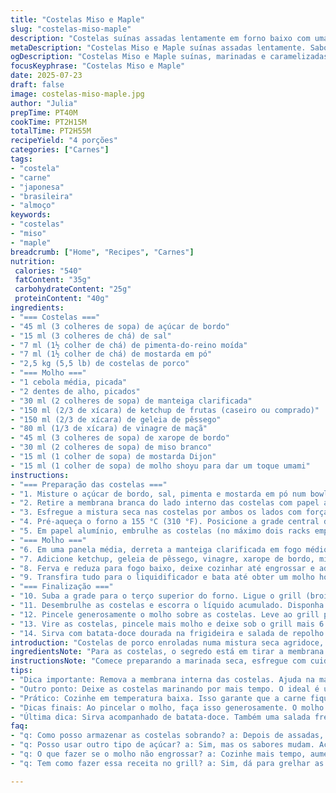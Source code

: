 ```yaml
---
title: "Costelas Miso e Maple"
slug: "costelas-miso-maple"
description: "Costelas suínas assadas lentamente em forno baixo com uma marinada seca de açúcar de maple, sal, pimenta e mostarda em pó. Cobertas por um molho caramelizado feito com ketchup de frutas, geleia de maçã, vinagre de maçã, xarope de bordo, miso e mostarda Dijon. Finalização sob o grill para formar crosta dourada. Requer tempo de marinada e cozimento para a carne ficar macia e suculenta. Sem lactose, sem glúten, sem ovos. Um prato principal típico para encontros familiares ou almoços de fim de semana."
metaDescription: "Costelas Miso e Maple suínas assadas lentamente. Sabor exótico, crosta dourada e toque de miso. Ideal para almoços em família."
ogDescription: "Costelas Miso e Maple suínas, marinadas e caramelizadas. Uma receita que mistura Brasil e Japão. Sabor único para momentos especiais."
focusKeyphrase: "Costelas Miso e Maple"
date: 2025-07-23
draft: false
image: costelas-miso-maple.jpg
author: "Julia"
prepTime: PT40M
cookTime: PT2H15M
totalTime: PT2H55M
recipeYield: "4 porções"
categories: ["Carnes"]
tags:
- "costela"
- "carne"
- "japonesa"
- "brasileira"
- "almoço"
keywords:
- "costelas"
- "miso"
- "maple"
breadcrumb: ["Home", "Recipes", "Carnes"]
nutrition: 
 calories: "540"
 fatContent: "35g"
 carbohydrateContent: "25g"
 proteinContent: "40g"
ingredients:
- "=== Costelas ==="
- "45 ml (3 colheres de sopa) de açúcar de bordo"
- "15 ml (3 colheres de chá) de sal"
- "7 ml (1½ colher de chá) de pimenta-do-reino moída"
- "7 ml (1½ colher de chá) de mostarda em pó"
- "2,5 kg (5,5 lb) de costelas de porco"
- "=== Molho ==="
- "1 cebola média, picada"
- "2 dentes de alho, picados"
- "30 ml (2 colheres de sopa) de manteiga clarificada"
- "150 ml (2/3 de xícara) de ketchup de frutas (caseiro ou comprado)"
- "150 ml (2/3 de xícara) de geleia de pêssego"
- "80 ml (1/3 de xícara) de vinagre de maçã"
- "45 ml (3 colheres de sopa) de xarope de bordo"
- "30 ml (2 colheres de sopa) de miso branco"
- "15 ml (1 colher de sopa) de mostarda Dijon"
- "15 ml (1 colher de sopa) de molho shoyu para dar um toque umami"
instructions:
- "=== Preparação das costelas ==="
- "1. Misture o açúcar de bordo, sal, pimenta e mostarda em pó num bowl. "
- "2. Retire a membrana branca do lado interno das costelas com papel absorvente para melhor penetração da marinada."
- "3. Esfregue a mistura seca nas costelas por ambos os lados com força. Cubra e deixe na geladeira por pelo menos 1h30, pode ser até de um dia para o outro."
- "4. Pré-aqueça o forno a 155 °C (310 °F). Posicione a grade central do forno."
- "5. Em papel alumínio, embrulhe as costelas (no máximo dois racks empilhados), coloque numa assadeira e asse por volta de 2h a 2h10 até a carne estar macia e quase soltando do osso."
- "=== Molho ==="
- "6. Em uma panela média, derreta a manteiga clarificada em fogo médio. Refogue a cebola e o alho até ficarem macios e translúcidos, cerca de 7 minutos."
- "7. Adicione ketchup, geleia de pêssego, vinagre, xarope de bordo, miso, mostarda Dijon e shoyu."
- "8. Ferva e reduza para fogo baixo, deixe cozinhar até engrossar e adquirir textura encorpada, cerca de 12 minutos. Mexa ocasionalmente para não queimar."
- "9. Transfira tudo para o liquidificador e bata até obter um molho homogêneo e liso. Reserve."
- "=== Finalização ==="
- "10. Suba a grade para o terço superior do forno. Ligue o grill (broil). Prepare uma assadeira forrada com papel alumínio."
- "11. Desembrulhe as costelas e escorra o líquido acumulado. Disponha as costelas na assadeira com a parte da carne virada pra cima."
- "12. Pincele generosamente o molho sobre as costelas. Leve ao grill por 6 minutos."
- "13. Vire as costelas, pincele mais molho e deixe sob o grill mais 6 minutos até caramelizar e formar crosta brilhante e dourada."
- "14. Sirva com batata-doce dourada na frigideira e salada de repolho roxo com vinagre de maçã para contrastar sabores e texturas."
introduction: "Costelas de porco enroladas numa mistura seca agridoce, lentamente assadas até a carne quase derreter. O toque de miso japonês com maple syrup cria uma combinação exótica e profunda. Molho agridoce, espesso, para pincelar no final, caramelizando a superfície até aquela crostinha brilhante. Leva um tempinho pra preparar, vale a pena. A receita mistura técnicas que são comuns nas cozinhas brasileiras com sabores japoneses e canadenses, resultado inesperado. Almoço de domingo, chopp gelado na mesa, conversa rolando solta. Serve em família ou com amigos que curtem experimentar temperos diferentes. Quebra a rotina. Satisfaz quem gosta de cozinhar devagar e comer com calma."
ingredientsNote: "Para as costelas, o segredo está em tirar a membrana interna para que o tempero penetre melhor e a carne fique macia. A marinada seca funciona como um dry rub, com açúcar que ajuda na caramelização e sal para temperar. O miso branco deve ser suave, para não dominar o sabor. O xarope de bordo pode ser substituído por mel de flor de laranjeira para um toque mais cítrico e brasileiro, se faltar maple. A geleia de pêssego funciona bem por ser menos doce que geleias comuns, evita exagero. Vinagre de maçã traz acidez natural, sem pesar. O molho Shoyu é uma adaptação para reforçar umami e intensificar o sabor original, traz mesma propriedade que molho de ostra poderia dar."
instructionsNote: "Comece preparando a marinada seca, esfregue com cuidado e retire a membrana da costela primeiro, assim a mistura impregna melhor. A costela deve ficar pelo menos 1 hora marinado na geladeira, mas de preferência deixe durante a noite para mais sabor. Cozinhe em temperatura baixa por pelo menos 2 horas para deixar a carne macia. Faça o molho enquanto as costelas estão no forno, refogue cebola e alho na manteiga clarificada para sabor mais limpo, depois adicione os ingredientes líquidos e cozinhe até engrossar. Bata no liquidificador para tirar pedaços e deixar homogêneo. Na hora da finalização, pincele bem o molho e forme a crosta sob o grill. Vire e repita, tendo cuidado para não queimar. Sirva imediatamente. Acompanhe com batata-doce assada ou grelhada e salada fresca para cortar gordura. Não pule a etapa do papel alumínio, ajuda a cozinhar sem ressecar. Cozinhar com calma faz diferença enorme no resultado final."
tips:
- "Dica importante: Remova a membrana interna das costelas. Ajuda na marinada penetrar. Melhora a maciez da carne. Faça isso com cuidado. Use papel absorvente. Depois esfregue a mistura de temperos com força. Não deixe nada de fora."
- "Outro ponto: Deixe as costelas marinando por mais tempo. O ideal é uma noite na geladeira. Começam a absorver todos os sabores. Enquanto isso, prepare o molho. Refogar a cebola e alho na manteiga clarificada faz toda diferença."
- "Prático: Cozinhe em temperatura baixa. Isso garante que a carne fique macia. O ideal são duas horas. Verifique frequentemente. A carne quase soltando do osso é o objetivo. Não pule usar papel alumínio. Ajuda a preservar a umidade."
- "Dicas finais: Ao pincelar o molho, faça isso generosamente. O molho carameliza e forma uma crosta. Fique de olho quando estiver no grill. O tempo exato pode variar. Sempre vire as costelas para dourar ambos os lados."
- "Última dica: Sirva acompanhado de batata-doce. Também uma salada fresca. Contrasta bem os sabores. Finaliza bem o prato. Não esqueça de dividir com quem gosta de cozinhar. Perfeito para reuniões com amigos."
faq:
- "q: Como posso armazenar as costelas sobrando? a: Depois de assadas, guarde na geladeira. Embale bem em papel alumínio. Até três dias é seguro. Você também pode congelar. Garante a frescura."
- "q: Posso usar outro tipo de açúcar? a: Sim, mas os sabores mudam. Açúcar mascavo pode funcionar. Experimente para ver se gosta. Cada açúcar traz um toque único, ajuste ao seu gosto."
- "q: O que fazer se o molho não engrossar? a: Cozinhe mais tempo, aumentando o fogo. Continue mexendo sempre. Pode também adicionar um pouco de amido de milho. Dissolva em água e misture."
- "q: Tem como fazer essa receita no grill? a: Sim, dá para grelhar as costelas. Precisará controlar bem a temperatura. O tempo pode encurtar, fique de olho. Certifique-se de que a marinada esteja por toda parte."

---
```

